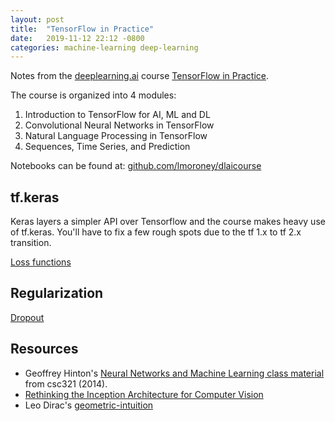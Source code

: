 ```yaml
---
layout: post
title:  "TensorFlow in Practice"
date:   2019-11-12 22:12 -0800
categories: machine-learning deep-learning
---
```


Notes from the [deeplearning.ai][0] course [TensorFlow in Practice][1].

The course is organized into 4 modules:

1. Introduction to TensorFlow for AI, ML and DL
2. Convolutional Neural Networks in TensorFlow
3. Natural Language Processing in TensorFlow
4. Sequences, Time Series, and Prediction

Notebooks can be found at: [github.com/lmoroney/dlaicourse][8]

## tf.keras

Keras layers a simpler API over Tensorflow and the course makes heavy use of tf.keras. You'll have to fix a few rough spots due to the tf 1.x to tf 2.x transition.


[Loss functions][2]


## Regularization

[Dropout][5]


## Resources

* Geoffrey Hinton's [Neural Networks and Machine Learning class material][3] from csc321 (2014).
* [Rethinking the Inception Architecture for Computer Vision][4]
* Leo Dirac's [geometric-intuition][7]


[0]: https://www.deeplearning.ai/
[1]: https://www.deeplearning.ai/tensorflow-in-practice/
[2]: https://gombru.github.io/2018/05/23/cross_entropy_loss/
[3]: http://www.cs.toronto.edu/~tijmen/csc321/
[4]: https://arxiv.org/abs/1512.00567
[5]: https://www.youtube.com/watch?v=ARq74QuavAo
[6]: https://www.kaggle.com/datamunge/sign-language-mnist
[7]: https://github.com/leopd/geometric-intuition/tree/master/quantifying-uncertainty
[8]: https://github.com/lmoroney/dlaicourse

